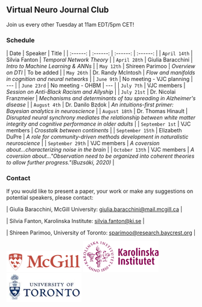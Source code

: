 ## Virtual Neuro Journal Club
Join us every other Tuesday at 11am EDT/5pm CET!


### Schedule

| Date | Speaker | Title | 
| :------: | :------: | :------: | :------: | 
| `April 14th` | Silvia Fanton | *Temporal Network Theory* | 
| `April 28th` | Giulia Baracchini | *Intro to Machine Learning & ANNs* | 
| `May 12th` | Shireen Parimoo | *Overview on DTI* | To be added | 
| `May 26th` | Dr. Randy McIntosh | *Flow and manifolds in cognition and neural networks* | 
| `June 9th` | No meeting - VJC planning | --- | 
| `June 23rd` | No meeting - OHBM | --- | 
| `July 7th` | VJC members | *Session on Anti-Black Racism and Allyship* | 
| `July 21st` | Dr. Nicolai Franzmeier | *Mechanisms and determinants of tau spreading in Alzheimer's disease*  | 
| `August 4th` | Dr. Danilo Bzdok | *An intuitions-first primer: Bayesian analytics in neuroscience* | 
| `August 18th` | Dr. Thomas Hinault | *Disrupted neural synchrony mediates the relationship between white matter integrity and cognitive performance in older adults* | 
| `September 1st` | VJC members | *Crosstalk between continents* | 
| `September 15th` | Elizabeth DuPre | *A role for community-driven methods development in naturalistic neuroscience* | 
| `September 29th` | VJC members | *A coversion about...characterizing noise in the brain* | 
| `October 13th` | VJC members | *A coversion about..."Observation need to be organized into coherent theories to allow further progress."(Buzsáki, 2020)* | 

### Contact
If you would like to present a paper, your work or make any suggestions on potential speakers, please contact:

| Giulia Baracchini, McGill University:   giulia.baracchini@mail.mcgill.ca |

| Silvia Fanton, Karolinska Institute:         silvia.fanton@ki.se         |

| Shireen Parimoo, University of Toronto:  sparimoo@research.baycrest.org  |

<img src="McGill.png" width="200" /> <img src="KI.png" width="200" /> <img src="UofT.png" width="200" />
